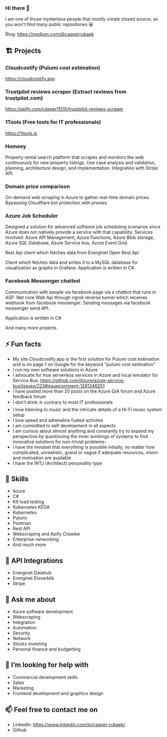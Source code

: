 ### Hi there 👋

I am one of those mysterious people that mostly create closed source, so you won't find many public repositories 😀 

Blog: https://medium.com/@casperrubaek

## 🏗️ Projects ##

###  Cloudcostify (Pulumi cost estimation) ###
https://cloudcostify.app

### Trustpilot reviews scraper (Extract reviews from trustpilot.com) ###
https://apify.com/casper11515/trustpilot-reviews-scraper

### 1Tools (Free tools for IT professionals) ###
https://1tools.io

### Homeey ###

Property rental search platform that scrapes and monitors the web continuously for new property listings.
Use case analysis and validation, planning, architecture design, and implementation.
Integration with Stripe API.

### Domain price comparison ###

On-demand web scraping in Azure to gather real-time domain prices.
Bypassing Cloudflare bot protection with proxies.

### Azure Job Scheduler ###

Designed a solution for advanced software job scheduling scenarios since Azure does not natively provide a service with that capability.
Services involved: Azure API Management, Azure Functions, Azure Blob storage, Azure SQL Database, Azure Service bus, Azure Event Grid.

Rest Api client which fetches data from Energinet Open Rest Api

Client which fetches data and writes it to a MySQL database for visualization as graphs in Grafana.
Application is written in C#.

### Facebook Messenger chatbot ###

Communication with people via facebook page via a chatbot that runs in ASP .Net core Web Api through ngrok reverse tunnel which receives webhook from facebook messenger. Sending messages via facebook messenger send API.

Application is written in C#.

And many more projects.

## ⚡ Fun facts ##

- My site Cloudcostify.app is the first solution for Pulumi cost estimation and is on page 1 on Google for the keyword "pulumi cost estimation"
- I run my own software solutions in Azure
- I advocate for true serverless services in Azure and local emulator for Service Bus: https://github.com/Azure/azure-service-bus/issues/223#issuecomment-1261246251
- I have posted more than 20 posts on the Azure Q/A forum and Azure feedback forum
- I don't drink ☕ contrary to most IT professionals
- I love listening to music and the intricate details of a Hi-Fi music system setup
- I love speed and adrenaline fueled activites
- I am committed to self development in all aspects
- I am curious about almost anything and constantly try to expand my perspective by questioning the inner workings of systems to find innovative solutions for non-trivial problems-
- I have the mindset that everything is possible initially, no matter how complicated, unrealistic, grand or vague if adequate resources, vision and motivation are available
- I have the INTJ (Architect) personality type

## 🔧 Skills ##

- Azure
- C#
- K6 load testing
- Kubernetes KEDA
- Kubernetes
- Pulumi 
- Postman
- Rest API
- Webscraping and Apify Crawlee
- Enterprise networking
- And much more

## 🔧 API Integrations ##

- Energinet Datahub
- Energinet Eloverblik 
- Stripe 

## 💬 Ask me about ##

- Azure software development
- Webscraping
- Integration
- Automation
- Security
- Network
- Stocks investing
- Personal finance and budgetting

## 🤔 I’m looking for help with ##

- Commercial development skills
- Sales
- Marketing
- Frontend development and graphics design

## 📫 Feel free to contact me on ##

- LinkedIn: https://www.linkedin.com/in/casper-rubaek/
- Github

<!--
**Trubador/Trubador** is a ✨ _special_ ✨ repository because its `README.md` (this file) appears on your GitHub profile.
- Functions
- App Services
- API Management
- Container Apps
- Service Bus
- Key Vault
- Storage Accounts
- Cosmos DB


### Azure ###
### DevOps ###

### IT Security ###
Vue
- Python
- Javascript/Typescript


Here are some ideas to get you started:

- 🔭 I’m currently working on ...
- 🌱 I’m currently learning ...
- 👯 I’m looking to collaborate on ...
- 🤔 I’m looking for help with ...
- 💬 Ask me about ...
- 📫 How to reach me: ...
- 😄 Pronouns: ...
- ⚡ Fun fact: ...
-->


<!-- https://gprm.itsvg.in/

## 🌐 Socials:
[![LinkedIn](https://img.shields.io/badge/LinkedIn-%230077B5.svg?logo=linkedin&logoColor=white)](https://linkedin.com/in/casper-rubæk) [![Medium](https://img.shields.io/badge/Medium-12100E?logo=medium&logoColor=white)](https://medium.com/@casperrubaek) [![Twitter](https://img.shields.io/badge/Twitter-%231DA1F2.svg?logo=Twitter&logoColor=white)](https://twitter.com/CasperRubaekM) 

# 💻 Tech Stack:
![C#](https://img.shields.io/badge/c%23-%23239120.svg?style=for-the-badge&logo=c-sharp&logoColor=white) ![Azure](https://img.shields.io/badge/azure-%230072C6.svg?style=for-the-badge&logo=azure-devops&logoColor=white) ![AWS](https://img.shields.io/badge/AWS-%23FF9900.svg?style=for-the-badge&logo=amazon-aws&logoColor=white) ![Cloudflare](https://img.shields.io/badge/Cloudflare-F38020?style=for-the-badge&logo=Cloudflare&logoColor=white) ![.Net](https://img.shields.io/badge/.NET-5C2D91?style=for-the-badge&logo=.net&logoColor=white) ![MicrosoftSQLServer](https://img.shields.io/badge/Microsoft%20SQL%20Sever-CC2927?style=for-the-badge&logo=microsoft%20sql%20server&logoColor=white) ![Postman](https://img.shields.io/badge/Postman-FF6C37?style=for-the-badge&logo=postman&logoColor=white) ![Kubernetes](https://img.shields.io/badge/kubernetes-%23326ce5.svg?style=for-the-badge&logo=kubernetes&logoColor=white)
# 📊 GitHub Stats:
![](https://github-readme-stats.vercel.app/api?username=Trubador&theme=dark&hide_border=true&include_all_commits=false&count_private=false)<br/>
![](https://github-readme-streak-stats.herokuapp.com/?user=Trubador&theme=dark&hide_border=true)<br/>
![](https://github-readme-stats.vercel.app/api/top-langs/?username=Trubador&theme=dark&hide_border=true&include_all_commits=false&count_private=false&layout=compact)

---
[![](https://visitcount.itsvg.in/api?id=Trubador&icon=0&color=0)](https://visitcount.itsvg.in)

-->
